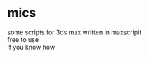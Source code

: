 # mics<br/>
some scripts for 3ds max written in maxscripit<br/>
free to use<br/>
if you know how<br/>
